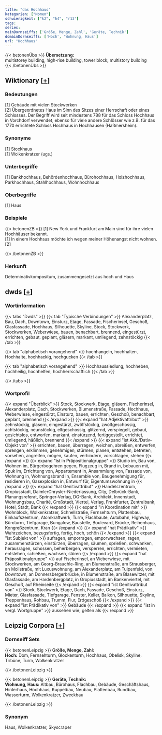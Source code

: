 ```yaml
---
title: "das Hochhaus"
kategorien: ["Nomen"]
schwierigkeit: ["k2", "h4", "r13"]
tags:
series:
mainDornseiffs: ['Größe, Menge, Zahl', 'Geräte, Technik']
domainDornseiffs: ['Hoch', 'Wohnung, Haus']
url: "Hochhaus"
---
```


{{< betonenÜbs >}}
**Übersetzung:**  
multistorey building, high-rise building, tower block, multistory building  
{{< /betonenÜbs >}}

## Wiktionary [[+](https://de.wiktionary.org/wiki/Hochhaus)]

### Bedeutungen
[1] Gebäude mit vielen Stockwerken  
[2] Übergeordnetes Haus im Sinn des Sitzes einer Herrschaft oder eines Schlosses. Der Begriff wird seit mindestens 788 für das Schloss Hochhaus in Vorchdorf verwendet, ebenso für viele andere Schlösser wie z.B. für das 1770 errichtete Schloss Hochhaus in Hochhausen (Haßmersheim).  

### Synonyme
[1] Stockhaus  
[1] Wolkenkratzer (ugs.)  

### Unterbegriffe
[1] Bankhochhaus, Behördenhochhaus, Bürohochhaus, Holzhochhaus, Parkhochhaus, Stahlhochhaus, Wohnhochhaus  

### Oberbegriffe
[1] Haus  

### Beispiele
{{< betonenZB >}}
[1] New York und Frankfurt am Main sind für ihre vielen Hochhäuser bekannt.  
[1] In einem Hochhaus möchte ich wegen meiner Höhenangst nicht wohnen.  
[2]  

{{< /betonenZB >}}
### Herkunft
Determinativkompositum, zusammengesetzt aus hoch und Haus  



## dwds [[+](https://www.dwds.de/wb/Hochhaus)]

### Wortinformation
{{< tabs "Dwds" >}}
{{< tab "Typische Verbindungen" >}}
Alexanderplatz, Bau, Dach, Downtown, Einsturz, Etage, Fassade, Fischerinsel, Geschoß, Glasfassade, Hochhaus, Silhouette, Skyline, Stock, Stockwerk, Stockwerken, Weberwiese, bauen, benachbart, brennend, eingestürzt, errichten, gebaut, geplant, gläsern, markant, umliegend, zehnstöckig
{{< /tab >}}

{{< tab "alphabetisch vorangehend" >}}
hochhangeln, hochhalten, Hochhalte, hochhackig, hochgucken
{{< /tab >}}

{{< tab "alphabetisch vorangehend" >}}
Hochhaussiedlung, hochheben, hochheilig, hochhelfen, hochherrschaftlich
{{< /tab >}}

{{< /tabs >}}

### Wortprofil
{{< expand "Überblick" >}} Stock, Stockwerk, Etage, gläsern, Fischerinsel, Alexanderplatz, Dach, Stockwerken, Blumenstraße, Fassade, Hochhaus, Weberwiese, eingestürzt, Einsturz, bauen, errichten, Geschoß, benachbart, geplant, brennend {{< /expand >}}
{{< expand "hat Adjektivattribut" >}} zehnstöckig, gläsern, eingestürzt, zwölfstöckig, zwölfgeschossig, achtstöckig, neunstöckig, elfgeschossig, glitzernd, verspiegelt, gebaut, gesichtslos, entworfen, markant, einstürzend, fertiggestellt, errichtet, umliegend, häßlich, brennend {{< /expand >}}
{{< expand "ist Akk./Dativ-Objekt von" >}} errichten, bauen, überragen, weichen, abreißen, entwerfen, sprengen, erklimmen, genehmigen, stürmen, planen, entstehen, betreten, vorsehen, angreifen, mögen, kaufen, verhindern, vorschlagen, stehen {{< /expand >}}
{{< expand "ist in Präpositionalgruppe" >}} Studio im, Bau von, Wohnen im, Bürgerbegehren gegen, Flugzeug in, Brand in, bebauen mit, Spuk im, Errichtung von, Appartement in, Ansammlung von, Fassade von, Wohnung in, Wohnungsbrand in, Ensemble von, Baugenehmigung für, residieren in, Gasexplosion in, Entwurf für, Eigentumswohnung in {{< /expand >}}
{{< expand "hat Genitivattribut" >}} Handelszentrum, Gropiusstadt, DaimlerChrysler-Niederlassung, City, Delbrück-Bank, Planungsreferat, Springer-Verlag, DG-Bank, Architekt, Innenstadt, Wohnungsbau, Charité, Großstadt, Viertel, Verlag, Frankfurter, Zentralbank, Hotel, Stadt, Bank {{< /expand >}}
{{< expand "in Koordination mit" >}} Wohnblock, Wolkenkratzer, Schnellstraße, Fernsehturm, Plattenbau, Einkaufszentrum, Atomkraftwerk, Turm, Flachbaute, Autobahn, Highway, Büroturm, Tiefgarage, Bungalow, Baustelle, Boulevard, Brücke, Reihenhaus, Kongreßzentrum, Kran {{< /expand >}}
{{< expand "hat Prädikativ" >}} Wahrzeichen, bezugsfertig, fertig, hoch, schön {{< /expand >}}
{{< expand "ist Subjekt von" >}} aufragen, emporragen, emporwachsen, ragen, zusammenstürzen, einstürzen, überragen, säumen, sprießen, schwanken, herausragen, schossen, beherbergen, versperren, errichten, vermieten, entstehen, schießen, wachsen, stören {{< /expand >}}
{{< expand "hat Präpositionalgruppe" >}} auf Fischerinsel, an Weberwiese, mit Stockwerken, am Georg-Brauchle-Ring, an Blumenstraße, am Strausberger, an Mollstraße, mit Luxuswohnung, am Alexanderplatz, am Tulpenfeld, von Downtown, an Donnersbergerbrücke, in Blumenstraße, am Blasewitzer, mit Glasfassade, am Hardenbergplatz, in Gropiusstadt, im Bankenviertel, mit Geschoß, auf Rheinseite {{< /expand >}}
{{< expand "ist Genitivattribut von" >}} Stock, Stockwerk, Etage, Dach, Fassade, Geschoß, Einsturz, Mieter, Glasfassade, Tiefgarage, Fenster, Keller, Balkon, Silhouette, Skyline, Treppenhaus, Rohbau, Trumm, Flur, Erdgeschoß {{< /expand >}}
{{< expand "ist Prädikativ von" >}} Gebäude {{< /expand >}}
{{< expand "ist in vergl. Wortgruppe" >}} aussehen wie, gelten als {{< /expand >}}

## Leipzig Corpora [[+](https://corpora.uni-leipzig.de/en/res?word=Hochhaus&corpusId=deu_newscrawl-public_2018)]

### Dornseiff Sets
{{< betonenLeipzig >}}
**Größe, Menge, Zahl:**  
**Hoch:** Dom, Fernsehturm, Glockenturm, Hochhaus, Obelisk, Skyline, Tribüne, Turm, Wolkenkratzer  

{{< /betonenLeipzig >}}


{{< betonenLeipzig >}}
**Geräte, Technik:**  
**Wohnung, Haus:** Altbau, Bürohaus, Flachbau, Gebäude, Geschäftshaus, Hinterhaus, Hochhaus, Kuppelbau, Neubau, Plattenbau, Rundbau, Wasserturm, Wolkenkratzer, Zweckbau  

{{< /betonenLeipzig >}}

### Synonym
Haus, Wolkenkratzer, Skyscraper

